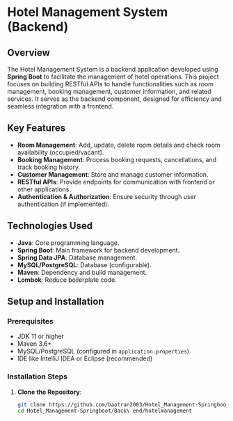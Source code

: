 # Hotel Management System (Backend)

## Overview
The Hotel Management System is a backend application developed using **Spring Boot** to facilitate the management of hotel operations. This project focuses on building RESTful APIs to handle functionalities such as room management, booking management, customer information, and related services. It serves as the backend component, designed for efficiency and seamless integration with a frontend.

## Key Features
- **Room Management**: Add, update, delete room details and check room availability (occupied/vacant).
- **Booking Management**: Process booking requests, cancellations, and track booking history.
- **Customer Management**: Store and manage customer information.
- **RESTful APIs**: Provide endpoints for communication with frontend or other applications.
- **Authentication & Authorization**: Ensure security through user authentication (if implemented).

## Technologies Used
- **Java**: Core programming language.
- **Spring Boot**: Main framework for backend development.
- **Spring Data JPA**: Database management.
- **MySQL/PostgreSQL**: Database (configurable).
- **Maven**: Dependency and build management.
- **Lombok**: Reduce boilerplate code.

## Setup and Installation

### Prerequisites
- JDK 11 or higher
- Maven 3.6+
- MySQL/PostgreSQL (configured in `application.properties`)
- IDE like IntelliJ IDEA or Eclipse (recommended)

### Installation Steps
1. **Clone the Repository**:
   ```bash
   git clone https://github.com/baotran2003/Hotel_Management-Springboot.git
   cd Hotel_Management-Springboot/Back\ end/hotelmanagement
